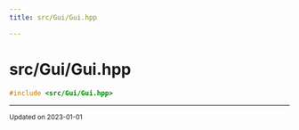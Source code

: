 ```yaml
---
title: src/Gui/Gui.hpp

---
```


# src/Gui/Gui.hpp




```cpp
#include <src/Gui/Gui.hpp>
```






-------------------------------

<sub>Updated on 2023-01-01</sub>
